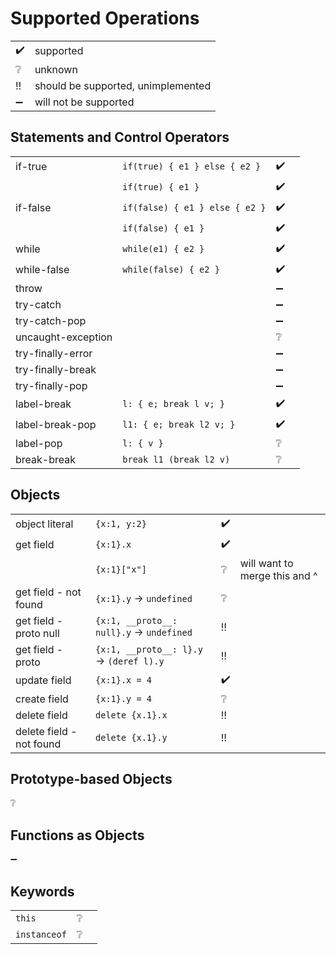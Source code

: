 
# Supported Operations

|   |   |
|---|---|
| :heavy_check_mark: | supported |
| :grey_question: | unknown |
| :bangbang: | should be supported, unimplemented |
| :heavy_minus_sign: | will not be supported |

## Statements and Control Operators

|   |   |   |   |
|---|---|---|---|
| if-true | `if(true) { e1 } else { e2 }` | :heavy_check_mark: | |
|         | `if(true) { e1 }` | :heavy_check_mark: | |
| if-false | `if(false) { e1 } else { e2 }` | :heavy_check_mark: | |
|          | `if(false) { e1 }` | :heavy_check_mark: | |
| while | `while(e1) { e2 }` | :heavy_check_mark: | |
| while-false | `while(false) { e2 }` | :heavy_check_mark: | | 
| throw | | :heavy_minus_sign: | |
| try-catch | | :heavy_minus_sign: | |
| try-catch-pop | | :heavy_minus_sign: | |
| uncaught-exception | | :grey_question: | |
| try-finally-error | | :heavy_minus_sign: | |
| try-finally-break | | :heavy_minus_sign: | |
| try-finally-pop | | :heavy_minus_sign: | |
| label-break | `l: { e; break l v; }` | :heavy_check_mark: | |
| label-break-pop | `l1: { e; break l2 v; }` | :heavy_check_mark: | |
| label-pop | `l: { v }` | :grey_question: | |
| break-break | `break l1 (break l2 v)` | :grey_question: | |


## Objects

|   |   |   |   |
|---|---|---|---|
| object literal | `{x:1, y:2}` | :heavy_check_mark: |   |
| get field | `{x:1}.x` | :heavy_check_mark: |   |
|           | `{x:1}["x"]` | :grey_question: | will want to merge this and ^ | 
| get field - not found | `{x:1}.y` -> `undefined` | :grey_question: | |
| get field - proto null | `{x:1, __proto__: null}.y` -> `undefined` | :bangbang: | |
| get field - proto | `{x:1, __proto__: l}.y` -> `(deref l).y` | :bangbang: | |
| update field | `{x:1}.x = 4` | :heavy_check_mark: |   |
| create field | `{x:1}.y = 4` | :grey_question: | |
| delete field | `delete {x.1}.x` | :bangbang: | |
| delete field - not found | `delete {x.1}.y` | :bangbang: | |

## Prototype-based Objects

:grey_question:

## Functions as Objects

:heavy_minus_sign:

## Keywords

|   |   |   |
|---|---|---|
| `this` | :grey_question: | |
| `instanceof` | :grey_question: | |
